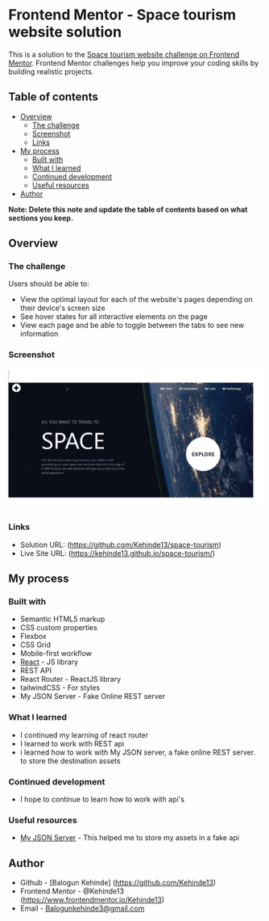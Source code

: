 # Frontend Mentor - Space tourism website solution

This is a solution to the [Space tourism website challenge on Frontend Mentor](https://www.frontendmentor.io/challenges/space-tourism-multipage-website-gRWj1URZ3). Frontend Mentor challenges help you improve your coding skills by building realistic projects. 

## Table of contents

- [Overview](#overview)
  - [The challenge](#the-challenge)
  - [Screenshot](#screenshot)
  - [Links](#links)
- [My process](#my-process)
  - [Built with](#built-with)
  - [What I learned](#what-i-learned)
  - [Continued development](#continued-development)
  - [Useful resources](#useful-resources)
- [Author](#author)

**Note: Delete this note and update the table of contents based on what sections you keep.**

## Overview

### The challenge

Users should be able to:

- View the optimal layout for each of the website's pages depending on their device's screen size
- See hover states for all interactive elements on the page
- View each page and be able to toggle between the tabs to see new information

### Screenshot

![Desktp View](https://raw.githubusercontent.com/Kehinde13/space-tourism/c50a5fb6345fa6d0e7847ebcaed4be547c94adb6/src/assets/spaceTourism.jpg)

### Links

- Solution URL: (https://github.com/Kehinde13/space-tourism)
- Live Site URL: (https://kehinde13.github.io/space-tourism/)

## My process

### Built with

- Semantic HTML5 markup
- CSS custom properties
- Flexbox
- CSS Grid
- Mobile-first workflow
- [React](https://reactjs.org/) - JS library
- REST API
- React Router - ReactJS library
- tailwindCSS - For styles
- My JSON Server - Fake Online REST server


### What I learned

- I continued my learning of react router
- I learned to work with REST api
- i learned how to work with My JSON server, a fake online REST server. to store the destination assets



### Continued development

- I hope to continue to learn how to work with api's 


### Useful resources

- [My JSON Server](https://my-json-server.typicode.com/) - This helped me to store my assets in a fake api 



## Author

- Github - [Balogun Kehinde] (https://github.com/Kehinde13)
- Frontend Mentor - @Kehinde13 (https://www.frontendmentor.io/Kehinde13)
- Email - Balogunkehinde3@gmail.com


